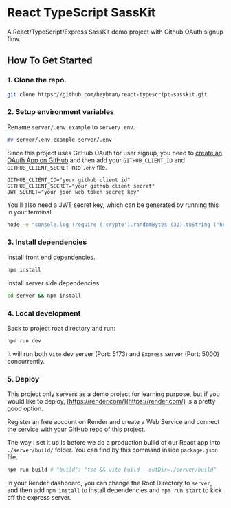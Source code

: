 # React TypeScript SassKit
A React/TypeScript/Express SassKit demo project with Github OAuth signup flow.

## How To Get Started
### 1. Clone the repo.
```bash
git clone https://github.com/heybran/react-typescript-sasskit.git
```

### 2. Setup environment variables
Rename `server/.env.example` to `server/.env`.
```bash
mv server/.env.example server/.env
```
Since this project uses GitHub OAuth for user signup, you need to [create an OAuth App on GitHub](https://docs.github.com/en/apps/oauth-apps/building-oauth-apps/creating-an-oauth-app) and then add your `GITHUB_CLIENT_ID` and `GITHUB_CLIENT_SECRET` into `.env` file.
```
GITHUB_CLIENT_ID="your github client id"
GITHUB_CLIENT_SECRET="your github client secret"
JWT_SECRET="your json web token secret key"
```

You'll also need a JWT secret key, which can be generated by running this in your terminal.
```bash
node -e "console.log (require ('crypto').randomBytes (32).toString ('hex'))"
```

### 3. Install dependencies
Install front end dependencies.
```bash
npm install
```

Install server side dependencies.
```bash
cd server && npm install 
```
### 4. Local development
Back to project root directory and run:
```bash
npm run dev
```
It will run both `Vite` dev server (Port: 5173) and `Express` server (Port: 5000) concurrently.

### 5. Deploy
This project only servers as a demo project for learning purpose, but if you would like to deploy, [https://render.com/](https://render.com/)
is a pretty good option.

Register an free account on Render and create a Web Service and connect the service with your GitHub repo of this project.

The way I set it up is before we do a production bulild of our React app into `./server/build/` folder. You can find by this command inside `package.json` file.

```bash
npm run build # "build": "tsc && vite build --outDir=./server/build"
```

In your Render dashboard, you can change the Root Directory to `server`, and then add `npm install` to install dependencies and `npm run start` to kick off the express server.

